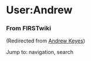 # User:Andrew

### From FIRSTwiki

(Redirected from [Andrew Keyes](/index.php?title=Andrew_Keyes&redirect=no
"Andrew Keyes" ))

Jump to: navigation, search

